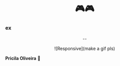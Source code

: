 <h1 align="center">
🎮🎮
</h1>

<h3>
ex
</h3>


<div align="center">
--

![Responsive](make a gif pls)


</div>

<b>Pricila Oliveira</b> 💌
